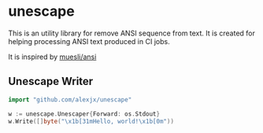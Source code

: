 # unescape

This is an utility library for remove ANSI sequence from text. It is created for helping processing ANSI text produced in CI jobs.

It is inspired by [muesli/ansi](https://github.com/muesli/ansi)

## Unescape Writer

```go
import "github.com/alexjx/unescape"

w := unescape.Unescaper{Forward: os.Stdout}
w.Write([]byte("\x1b[31mHello, world!\x1b[0m"))
```
